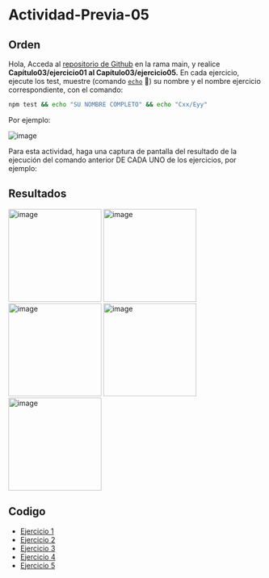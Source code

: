 # Actividad-Previa-05

## Orden
Hola,
Acceda al [repositorio de Github](https://github.com/DAWMFIEC/DAWM)
 en la rama main, y realice **Capítulo03/ejercicio01 al Capítulo03/ejercicio05.** 
En cada ejercicio, ejecute los test, muestre (comando [`echo`](https://www.delftstack.com/es/howto/batch/echo-command-in-batch/#google_vignette) 🔗) su nombre y el nombre ejercicio correspondiente, con el comando: 
```bash
npm test && echo "SU NOMBRE COMPLETO" && echo "Cxx/Eyy"
```
Por ejemplo:

![image](https://github.com/user-attachments/assets/2ff34391-06da-4f34-beae-c7994a975f80)


Para esta actividad, haga una captura de pantalla del resultado de la ejecución del comando anterior DE CADA UNO de los ejercicios, por ejemplo:

## Resultados

<img width="184" alt="image" src="https://github.com/user-attachments/assets/2d70a081-5c97-45cc-b86a-3d2e0eeff7df">
<img width="184" alt="image" src="https://github.com/user-attachments/assets/b26ae8b2-7e84-481c-a53f-7ccd28e154fe">
<img width="184" alt="image" src="https://github.com/user-attachments/assets/6c47a4de-4855-48fe-a169-38bcb3e3afe5">
<img width="184" alt="image" src="https://github.com/user-attachments/assets/944765ba-7321-407c-8e69-2d1d868ab14c">
<img width="184" alt="image" src="https://github.com/user-attachments/assets/65929469-f21e-4189-9092-659a29fd4e03">


## Codigo
-  [Ejercicio 1](https://github.com/Desarrollo-Aplicaciones-Web-y-Moviles/Actividad-Previa-05/tree/main/C03E01)
-  [Ejercicio 2](https://github.com/Desarrollo-Aplicaciones-Web-y-Moviles/Actividad-Previa-05/tree/main/C03E02)
-  [Ejercicio 3](https://github.com/Desarrollo-Aplicaciones-Web-y-Moviles/Actividad-Previa-05/tree/main/C03E03)
-  [Ejercicio 4](https://github.com/Desarrollo-Aplicaciones-Web-y-Moviles/Actividad-Previa-05/tree/main/C03E04)
-  [Ejercicio 5](https://github.com/Desarrollo-Aplicaciones-Web-y-Moviles/Actividad-Previa-05/tree/main/C03E05)
